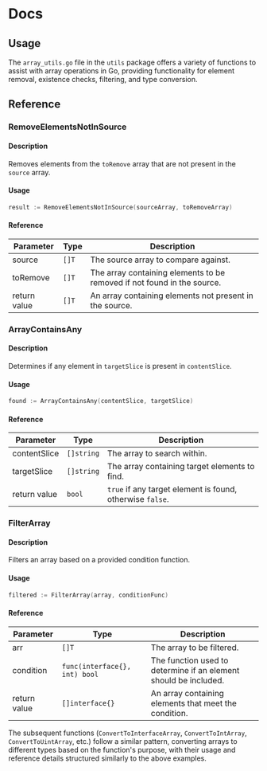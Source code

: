 # Docs

## Usage

The `array_utils.go` file in the `utils` package offers a variety of functions to assist with array operations in Go, providing functionality for element removal, existence checks, filtering, and type conversion.

## Reference

### RemoveElementsNotInSource
#### Description
Removes elements from the `toRemove` array that are not present in the `source` array.
#### Usage
```go
result := RemoveElementsNotInSource(sourceArray, toRemoveArray)
```
#### Reference
| Parameter | Type | Description |
|-----------|------|-------------|
| source | `[]T` | The source array to compare against. |
| toRemove | `[]T` | The array containing elements to be removed if not found in the source. |
| return value | `[]T` | An array containing elements not present in the source. |

### ArrayContainsAny
#### Description
Determines if any element in `targetSlice` is present in `contentSlice`.
#### Usage
```go
found := ArrayContainsAny(contentSlice, targetSlice)
```
#### Reference
| Parameter | Type | Description |
|-----------|------|-------------|
| contentSlice | `[]string` | The array to search within. |
| targetSlice | `[]string` | The array containing target elements to find. |
| return value | `bool` | `true` if any target element is found, otherwise `false`. |

### FilterArray
#### Description
Filters an array based on a provided condition function.
#### Usage
```go
filtered := FilterArray(array, conditionFunc)
```
#### Reference
| Parameter | Type | Description |
|-----------|------|-------------|
| arr | `[]T` | The array to be filtered. |
| condition | `func(interface{}, int) bool` | The function used to determine if an element should be included. |
| return value | `[]interface{}` | An array containing elements that meet the condition. |

The subsequent functions (`ConvertToInterfaceArray`, `ConvertToIntArray`, `ConvertToUintArray`, etc.) follow a similar pattern, converting arrays to different types based on the function's purpose, with their usage and reference details structured similarly to the above examples.

